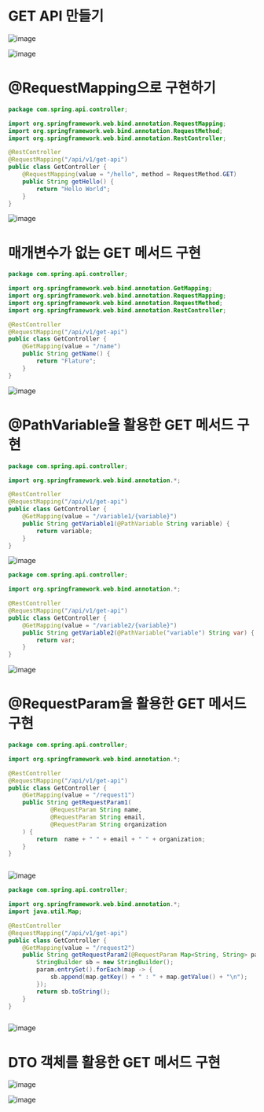 # GET API 만들기
![image](https://user-images.githubusercontent.com/102650331/191974668-0458a21b-592b-433c-bff1-19cbb9e68b75.png)

![image](https://user-images.githubusercontent.com/102650331/191974748-1a1e1b63-e344-4bff-8d46-42093e4e8b70.png)

# @RequestMapping으로 구현하기

```java
package com.spring.api.controller;

import org.springframework.web.bind.annotation.RequestMapping;
import org.springframework.web.bind.annotation.RequestMethod;
import org.springframework.web.bind.annotation.RestController;

@RestController
@RequestMapping("/api/v1/get-api")
public class GetController {
    @RequestMapping(value = "/hello", method = RequestMethod.GET)
    public String getHello() {
        return "Hello World";
    }
}


```

![image](https://user-images.githubusercontent.com/102650331/191976042-891ff4a7-fb90-46eb-83ce-2aaad4385877.png)

# 매개변수가 없는 GET 메서드 구현

```java
package com.spring.api.controller;

import org.springframework.web.bind.annotation.GetMapping;
import org.springframework.web.bind.annotation.RequestMapping;
import org.springframework.web.bind.annotation.RequestMethod;
import org.springframework.web.bind.annotation.RestController;

@RestController
@RequestMapping("/api/v1/get-api")
public class GetController {
    @GetMapping(value = "/name")
    public String getName() {
        return "Flature";
    }
}


```

![image](https://user-images.githubusercontent.com/102650331/191976831-48702479-3c84-49b0-85fc-807b5734916b.png)


# @PathVariable을 활용한 GET 메서드 구현

```java
package com.spring.api.controller;

import org.springframework.web.bind.annotation.*;

@RestController
@RequestMapping("/api/v1/get-api")
public class GetController {
    @GetMapping(value = "/variable1/{variable}")
    public String getVariable1(@PathVariable String variable) {
        return variable;
    }
}


```

![image](https://user-images.githubusercontent.com/102650331/191980617-6f6799ca-47e5-4c4e-b369-959151c82e0a.png)

```java
package com.spring.api.controller;

import org.springframework.web.bind.annotation.*;

@RestController
@RequestMapping("/api/v1/get-api")
public class GetController {
    @GetMapping(value = "/variable2/{variable}")
    public String getVariable2(@PathVariable("variable") String var) {
        return var;
    }
}


```

![image](https://user-images.githubusercontent.com/102650331/191981210-75568a91-ecfc-406d-b6fb-6dbeb0109d23.png)

# @RequestParam을 활용한 GET 메서드 구현

```java
package com.spring.api.controller;

import org.springframework.web.bind.annotation.*;

@RestController
@RequestMapping("/api/v1/get-api")
public class GetController {
    @GetMapping(value = "/request1")
    public String getRequestParam1(
            @RequestParam String name,
            @RequestParam String email,
            @RequestParam String organization
    ) {
        return  name + " " + email + " " + organization;
    }
}



```

![image](https://user-images.githubusercontent.com/102650331/191982568-259229b2-b80f-4f6b-aca4-46a901544274.png)


```java
package com.spring.api.controller;

import org.springframework.web.bind.annotation.*;
import java.util.Map;

@RestController
@RequestMapping("/api/v1/get-api")
public class GetController {
    @GetMapping(value = "/request2")
    public String getRequestParam2(@RequestParam Map<String, String> param) {
        StringBuilder sb = new StringBuilder();
        param.entrySet().forEach(map -> {
            sb.append(map.getKey() + " : " + map.getValue() + "\n");
        });
        return sb.toString();
    }
}



```

![image](https://user-images.githubusercontent.com/102650331/191983928-b2515f51-d51c-4b6c-8839-3277a6471348.png)


# DTO 객체를 활용한 GET 메서드 구현
![image](https://user-images.githubusercontent.com/102650331/191984425-ab280fcb-e71e-4cd4-8ca2-e9c4535afc0b.png)

![image](https://user-images.githubusercontent.com/102650331/191986846-7aef3eb3-3e0b-4b97-a039-cde6eaec0038.png)

